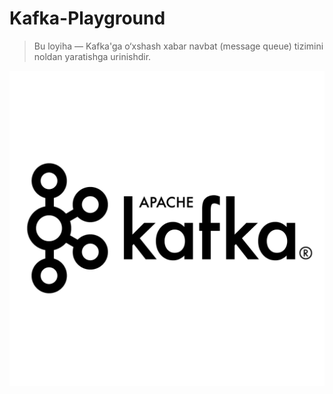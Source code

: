 # Kafka-Playground

> Bu loyiha — Kafka'ga o‘xshash xabar navbat (message queue) tizimini noldan yaratishga urinishdir. 

![Apache-Kafka-icon](/project_photos/apache-kafka.png)